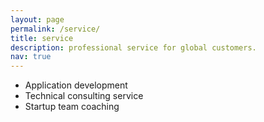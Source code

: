 ```yaml
---
layout: page
permalink: /service/
title: service
description: professional service for global customers.
nav: true
---
```


* Application development
* Technical consulting service
* Startup team coaching
